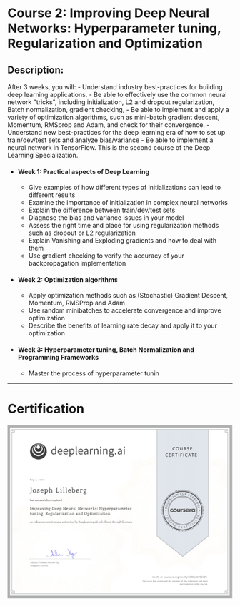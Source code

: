 # Course 2: Improving Deep Neural Networks: Hyperparameter tuning, Regularization and Optimization 

## Description:
After 3 weeks, you will: - Understand industry best-practices for building deep learning applications. - Be able to effectively use the common neural network "tricks", including initialization, L2 and dropout regularization, Batch normalization, gradient checking, - Be able to implement and apply a variety of optimization algorithms, such as mini-batch gradient descent, Momentum, RMSprop and Adam, and check for their convergence. - Understand new best-practices for the deep learning era of how to set up train/dev/test sets and analyze bias/variance - Be able to implement a neural network in TensorFlow. This is the second course of the Deep Learning Specialization.

- #### Week 1: Practical aspects of Deep Learning
	- Give examples of how different types of initializations can lead to different results
	- Examine the importance of initialization in complex neural networks
	- Explain the difference between train/dev/test sets
	- Diagnose the bias and variance issues in your model
	- Assess the right time and place for using regularization methods such as dropout or L2 regularization
	- Explain Vanishing and Exploding gradients and how to deal with them
	- Use gradient checking to verify the accuracy of your backpropagation implementation 
- #### Week 2: Optimization algorithms
	- Apply optimization methods such as (Stochastic) Gradient Descent, Momentum, RMSProp and Adam
	- Use random minibatches to accelerate convergence and improve optimization
	- Describe the benefits of learning rate decay and apply it to your optimization
- #### Week 3: Hyperparameter tuning, Batch Normalization and Programming Frameworks
	- Master the process of hyperparameter tunin

---

# Certification
<p align="center">
  <img src="../Deep Learning Certification Images/Courses/Improving_DNM_Hyperparameter_tuning_Regularization_and_Optimization.jpg" | width=800 />
</p>
